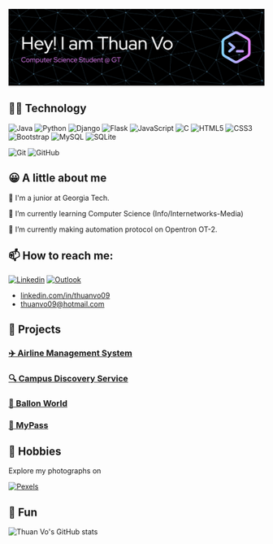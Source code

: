 ![alt text](./header.png)

## 👨‍💻 Technology

![Java](https://img.shields.io/badge/java-%23ED8B00.svg?style=for-the-badge&logo=openjdk&logoColor=white)
![Python](https://img.shields.io/badge/python-3670A0?style=for-the-badge&logo=python&logoColor=ffdd54)
![Django](https://img.shields.io/badge/django-%23092E20.svg?style=for-the-badge&logo=django&logoColor=white)
![Flask](https://img.shields.io/badge/flask-%23000.svg?style=for-the-badge&logo=flask&logoColor=white)
![JavaScript](https://img.shields.io/badge/javascript-%23323330.svg?style=for-the-badge&logo=javascript&logoColor=%23F7DF1E)
![C](https://img.shields.io/badge/c-%2300599C.svg?style=for-the-badge&logo=c&logoColor=white)
![HTML5](https://img.shields.io/badge/html5-%23E34F26.svg?style=for-the-badge&logo=html5&logoColor=white)
![CSS3](https://img.shields.io/badge/css3-%231572B6.svg?style=for-the-badge&logo=css3&logoColor=white)
![Bootstrap](https://img.shields.io/badge/bootstrap-%23563D7C.svg?style=for-the-badge&logo=bootstrap&logoColor=white)
![MySQL](https://img.shields.io/badge/mysql-%2300f.svg?style=for-the-badge&logo=mysql&logoColor=white)
![SQLite](https://img.shields.io/badge/sqlite-%2307405e.svg?style=for-the-badge&logo=sqlite&logoColor=white)

![Git](https://img.shields.io/badge/git-%23F05033.svg?style=for-the-badge&logo=git&logoColor=white)
![GitHub](https://img.shields.io/badge/github-%23121011.svg?style=for-the-badge&logo=github&logoColor=white)

## 😀 A little about me

🐝 I'm a junior at Georgia Tech.

🌱 I’m currently learning Computer Science (Info/Internetworks-Media)

🔭 I’m currently making automation protocol on Opentron OT-2.

## 📫 How to reach me:

[![Linkedin](https://img.shields.io/badge/LinkedIn-0077B5?style=for-the-badge&logo=linkedin&logoColor=white)](https://www.linkedin.com/in/thuanvo09)
[![Outlook](https://img.shields.io/badge/Microsoft_Outlook-0078D4?style=for-the-badge&logo=microsoft-outlook&logoColor=white)](mailto:thuanvo09@hotmail.com)

- [linkedin.com/in/thuanvo09](linkedin.com/in/thuanvo09)
- thuanvo09@hotmail.com

## 💪 Projects

### [✈️ Airline Management System](https://github.com/thuanvoit/AirlineManagementSystem.git)

### [🔍 Campus Discovery Service](https://github.com/thuanvoit/CampusDiscoveryService.git)

### [🎈 Ballon World](https://github.com/thuanvoit/BalloonWorld)

### [🔑 MyPass](https://github.com/thuanvoit/MyPass.git)

## 🤩 Hobbies

Explore my photographs on

[![Pexels](https://img.shields.io/badge/pexels-05A081?style=for-the-badge&logo=Pexels&logoColor=white)](https://www.pexels.com/@thuanvo09)

## 👋 Fun

![Thuan Vo's GitHub stats](https://github-readme-stats.vercel.app/api?username=thuanvoit&show_icons=true&theme=tokyonight&bg_color=00000000)

<!--
**thuanvoit/thuanvoit** is a ✨ _special_ ✨ repository because its `README.md` (this file) appears on your GitHub profile.

Here are some ideas to get you started:

- 🔭 I’m currently working on ...
- 🌱 I’m currently learning ...
- 👯 I’m looking to collaborate on ...
- 🤔 I’m looking for help with ...
- 💬 Ask me about ...
- 📫 How to reach me: ...
- 😄 Pronouns: ...
- ⚡ Fun fact: ...
-->
